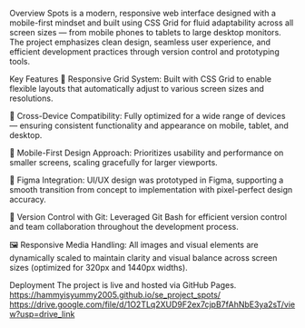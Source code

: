 Overview
Spots is a modern, responsive web interface designed with a mobile-first mindset and built using CSS Grid for fluid adaptability across all screen sizes — from mobile phones to tablets to large desktop monitors. The project emphasizes clean design, seamless user experience, and efficient development practices through version control and prototyping tools.

Key Features
🔳 Responsive Grid System: Built with CSS Grid to enable flexible layouts that automatically adjust to various screen sizes and resolutions.

📱 Cross-Device Compatibility: Fully optimized for a wide range of devices — ensuring consistent functionality and appearance on mobile, tablet, and desktop.

📐 Mobile-First Design Approach: Prioritizes usability and performance on smaller screens, scaling gracefully for larger viewports.

🎨 Figma Integration: UI/UX design was prototyped in Figma, supporting a smooth transition from concept to implementation with pixel-perfect design accuracy.

🧠 Version Control with Git: Leveraged Git Bash for efficient version control and team collaboration throughout the development process.

🖼️ Responsive Media Handling: All images and visual elements are dynamically scaled to maintain clarity and visual balance across screen sizes (optimized for 320px and 1440px widths).

Deployment
The project is live and hosted via GitHub Pages.
https://hammyisyummy2005.github.io/se_project_spots/
https://drive.google.com/file/d/1O2TLq2XUD9F2ex7cjpB7fAhNbE3ya2sT/view?usp=drive_link